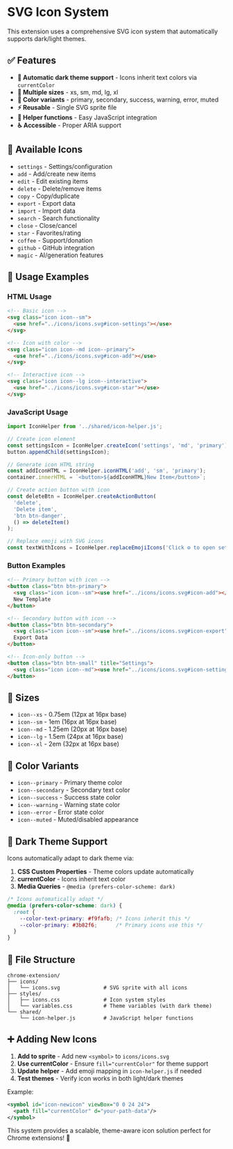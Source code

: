 # SVG Icon System

This extension uses a comprehensive SVG icon system that automatically supports dark/light themes.

## ✅ **Features**

- **🎨 Automatic dark theme support** - Icons inherit text colors via `currentColor`
- **📏 Multiple sizes** - xs, sm, md, lg, xl
- **🎯 Color variants** - primary, secondary, success, warning, error, muted
- **⚡ Reusable** - Single SVG sprite file
- **🔧 Helper functions** - Easy JavaScript integration
- **♿ Accessible** - Proper ARIA support

## 🎨 **Available Icons**

- `settings` - Settings/configuration
- `add` - Add/create new items
- `edit` - Edit existing items
- `delete` - Delete/remove items
- `copy` - Copy/duplicate
- `export` - Export data
- `import` - Import data
- `search` - Search functionality
- `close` - Close/cancel
- `star` - Favorites/rating
- `coffee` - Support/donation
- `github` - GitHub integration
- `magic` - AI/generation features

## 🚀 **Usage Examples**

### HTML Usage
```html
<!-- Basic icon -->
<svg class="icon icon--sm">
  <use href="../icons/icons.svg#icon-settings"></use>
</svg>

<!-- Icon with color -->
<svg class="icon icon--md icon--primary">
  <use href="../icons/icons.svg#icon-add"></use>
</svg>

<!-- Interactive icon -->
<svg class="icon icon--lg icon--interactive">
  <use href="../icons/icons.svg#icon-star"></use>
</svg>
```

### JavaScript Usage
```javascript
import IconHelper from '../shared/icon-helper.js';

// Create icon element
const settingsIcon = IconHelper.createIcon('settings', 'md', 'primary');
button.appendChild(settingsIcon);

// Generate icon HTML string
const addIconHTML = IconHelper.iconHTML('add', 'sm', 'primary');
container.innerHTML = `<button>${addIconHTML}New Item</button>`;

// Create action button with icon
const deleteBtn = IconHelper.createActionButton(
  'delete', 
  'Delete item', 
  'btn btn-danger',
  () => deleteItem()
);

// Replace emoji with SVG icons
const textWithIcons = IconHelper.replaceEmojiIcons('Click ⚙️ to open settings');
```

### Button Examples
```html
<!-- Primary button with icon -->
<button class="btn btn-primary">
  <svg class="icon icon--sm"><use href="../icons/icons.svg#icon-add"></use></svg>
  New Template
</button>

<!-- Secondary button with icon -->
<button class="btn btn-secondary">
  <svg class="icon icon--sm"><use href="../icons/icons.svg#icon-export"></use></svg>
  Export Data
</button>

<!-- Icon-only button -->
<button class="btn btn-small" title="Settings">
  <svg class="icon icon--md"><use href="../icons/icons.svg#icon-settings"></use></svg>
</button>
```

## 🎨 **Sizes**

- `icon--xs` - 0.75em (12px at 16px base)
- `icon--sm` - 1em (16px at 16px base)
- `icon--md` - 1.25em (20px at 16px base)
- `icon--lg` - 1.5em (24px at 16px base)
- `icon--xl` - 2em (32px at 16px base)

## 🎯 **Color Variants**

- `icon--primary` - Primary theme color
- `icon--secondary` - Secondary text color
- `icon--success` - Success state color
- `icon--warning` - Warning state color  
- `icon--error` - Error state color
- `icon--muted` - Muted/disabled appearance

## 🌙 **Dark Theme Support**

Icons automatically adapt to dark theme via:

1. **CSS Custom Properties** - Theme colors update automatically
2. **currentColor** - Icons inherit text color
3. **Media Queries** - `@media (prefers-color-scheme: dark)`

```css
/* Icons automatically adapt */
@media (prefers-color-scheme: dark) {
  :root {
    --color-text-primary: #f9fafb; /* Icons inherit this */
    --color-primary: #3b82f6;      /* Primary icons use this */
  }
}
```

## 📁 **File Structure**

```
chrome-extension/
├── icons/
│   └── icons.svg              # SVG sprite with all icons
├── styles/
│   ├── icons.css              # Icon system styles
│   └── variables.css          # Theme variables (with dark theme)
└── shared/
    └── icon-helper.js         # JavaScript helper functions
```

## ➕ **Adding New Icons**

1. **Add to sprite** - Add new `<symbol>` to `icons/icons.svg`
2. **Use currentColor** - Ensure `fill="currentColor"` for theme support
3. **Update helper** - Add emoji mapping in `icon-helper.js` if needed
4. **Test themes** - Verify icon works in both light/dark themes

Example:
```xml
<symbol id="icon-newicon" viewBox="0 0 24 24">
  <path fill="currentColor" d="your-path-data"/>
</symbol>
```

This system provides a scalable, theme-aware icon solution perfect for Chrome extensions! 🎉